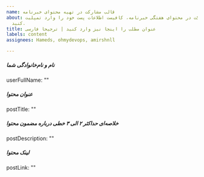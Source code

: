 ```yaml
---
name: قالب مشارکت در تهیه محتوای خبرنامه
about: برای مشارکت در محتوای هفتگی خبرنامه، کافیست اطلاعات پست خود را وارد تمپلیت
  کنید.
title: عنوان مطلب را اینجا نیز وارد کنید | ترجیحا فارسی
labels: content
assignees: Hameds, ohmydevops, amirshnll

---
```


##### نام و نام‌خانوادگی شما
userFullName: ""

##### عنوان محتوا
postTitle: ""

##### خلاصه‌ای حداکثر ۲ الی ۳ خطی درباره مضمون محتوا
postDescription: ""

##### لینک محتوا
postLink: ""
